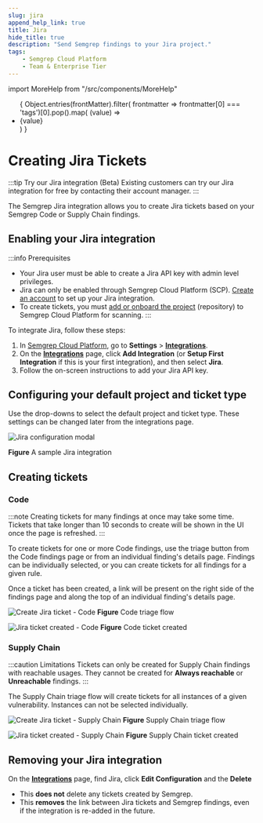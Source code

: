 ```yaml
---
slug: jira 
append_help_link: true
title: Jira
hide_title: true
description: "Send Semgrep findings to your Jira project."
tags:
    - Semgrep Cloud Platform
    - Team & Enterprise Tier
---
```


import MoreHelp from "/src/components/MoreHelp"

<ul id="tag__badge-list">
{
Object.entries(frontMatter).filter(
    frontmatter => frontmatter[0] === 'tags')[0].pop().map(
    (value) => <li class='tag__badge-item'>{value}</li> )
}
</ul>

# Creating Jira Tickets

<!-- It's Jira, not JIRA :) -->

:::tip Try our Jira integration (Beta)
Existing customers can try our Jira integration for free by contacting their account manager.
:::

The Semgrep Jira integration allows you to create Jira tickets based on your Semgrep Code or Supply Chain findings.

## Enabling your Jira integration

:::info Prerequisites
* Your Jira user must be able to create a Jira API key with admin level privileges.
* Jira can only be enabled through Semgrep Cloud Platform (SCP). [Create an account](/semgrep-code/getting-started/#signing-in-to-semgrep-cloud-platform) to set up your Jira integration.
* To create tickets, you must [add or onboard the project](/semgrep-code/getting-started/#option-b-adding-a-repository-from-github-gitlab-or-bitbucket) (repository) to Semgrep Cloud Platform for scanning.
:::

To integrate Jira, follow these steps:

1. In [Semgrep Cloud Platform](https://semgrep.dev/login), go to **Settings** > **[Integrations](https://semgrep.dev/orgs/-/settings/integrations)**.
2. On the **[Integrations](https://semgrep.dev/orgs/-/settings/integrations)** page, click **Add Integration** (or **Setup First Integration** if this is your first integration), and then select **Jira**.
3. Follow the on-screen instructions to add your Jira API key.

## Configuring your default project and ticket type

Use the drop-downs to select the default project and ticket type. These settings can be changed later from the integrations page.

![Jira configuration modal](/img/jira-configure-defaults.png) 

**Figure** A sample Jira integration

## Creating tickets

### Code

:::note
Creating tickets for many findings at once may take some time. Tickets that take longer than 10 seconds to create will be shown in the UI once the page is refreshed.
:::

To create tickets for one or more Code findings, use the triage button from the Code findings page or from an individual finding's details page. Findings can be individually selected, or you can create tickets for all findings for a given rule. 

Once a ticket has been created, a link will be present on the right side of the findings page and along the top of an individual finding's details page.

![Create Jira ticket - Code](/img/jira-code-findings.png)
**Figure** Code triage flow

![Jira ticket created - Code](/img/jira-code-ticketed.png)
**Figure** Code ticket created

### Supply Chain

:::caution Limitations
Tickets can only be created for Supply Chain findings with reachable usages. They cannot be created for **Always reachable** or **Unreachable** findings.
:::

The Supply Chain triage flow will create tickets for all instances of a given vulnerability. Instances can not be selected individually. 

![Create Jira ticket - Supply Chain](/img/jira-ssc-findings.png)
**Figure** Supply Chain triage flow

![Jira ticket created - Supply Chain](/img/jira-ssc-ticketed.png)
**Figure** Supply Chain ticket created

## Removing your Jira integration

On the **[Integrations](https://semgrep.dev/orgs/-/settings/integrations)** page, find Jira, click **Edit Configuration** and the **Delete**

* This **does not** delete any tickets created by Semgrep.
* This **removes** the link between Jira tickets and Semgrep findings, even if the integration is re-added in the future.

<MoreHelp />
